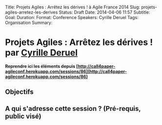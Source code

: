 Title: Projets Agiles : Arrêtez les dérives ! à Agile France 2014 
Slug: projets-agiles-arretez-les-derives
Status: Draft
Date: 2014-04-06 11:57
Subtitle: 
Goal: 
Duration: 
Format: Conference
Speakers: Cyrille Deruel
Tags: Organisation
Summary: 


# Projets Agiles : Arrêtez les dérives ! par [Cyrille Deruel](../bios/cyrille-deruel.html)

**Reprendre ici les éléments depuis [http://call4paper-agileconf.herokuapp.com/sessions/86](http://call4paper-agileconf.herokuapp.com/sessions/86)**
## Objectifs

## A qui s'adresse cette session ? (Pré-requis, public visé)


